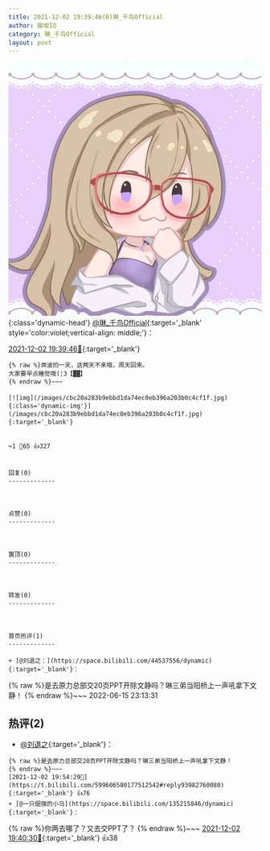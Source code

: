 ```yaml
---
title: 2021-12-02 19:39:46(0)琳_千鸟Official
author: 御坂IO
category: 琳_千鸟Official
layout: post
---
```


![img](/images/c0a88f85ebd0d056f37b114e0748e69556c8b488.jpg){:class='dynamic-head'}
[@琳_千鸟Official](https://space.bilibili.com/1620923329/dynamic){:target='_blank' style='color:violet;vertical-align: middle;'}：

[2021-12-02 19:39:46🔗](https://t.bilibili.com/599606580177512542){:target='_blank'}

~~~
{% raw %}奔波的一天，这两天不来哦，周天回来。
大家要早点睡觉哦(¦3【▓▓】
{% endraw %}~~~

[![img](/images/cbc20a283b9ebbd1da74ec0eb396a203b0c4cf1f.jpg){:class='dynamic-img'}](/images/cbc20a283b9ebbd1da74ec0eb396a203b0c4cf1f.jpg){:target='_blank'}


↪️1 💬65 👍327


回复(0)
-------------



点赞(0)
-------------



置顶(0)
-------------



转发(0)
-------------



首页热评(1)
-------------

+ [@刘退之：](https://space.bilibili.com/44537556/dynamic){:target='_blank'}：
~~~
{% raw %}是去原力总部交20页PPT开除文静吗？琳三弟当阳桥上一声吼拿下文静！
{% endraw %}~~~
2022-06-15 23:13:31


热评(2)
-------------

+ [@刘退之](https://space.bilibili.com/44537556/dynamic){:target='_blank'}：
~~~
{% raw %}是去原力总部交20页PPT开除文静吗？琳三弟当阳桥上一声吼拿下文静！
{% endraw %}~~~
[2021-12-02 19:54:29🔗](https://t.bilibili.com/599606580177512542#reply93982760080){:target='_blank'} 👍76
+ [@一只倔强的小马](https://space.bilibili.com/135215846/dynamic){:target='_blank'}：
~~~
{% raw %}你两去哪了？又去交PPT了？
{% endraw %}~~~
[2021-12-02 19:40:30🔗](https://t.bilibili.com/599606580177512542#reply93981299568){:target='_blank'} 👍38


